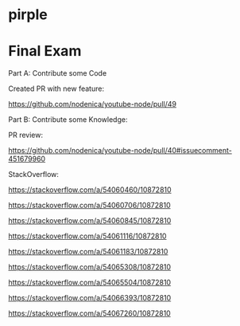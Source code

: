 # pirple

# Final Exam

Part A: Contribute some Code

Created PR with new feature:

https://github.com/nodenica/youtube-node/pull/49


Part B: Contribute some Knowledge:

PR review:

https://github.com/nodenica/youtube-node/pull/40#issuecomment-451679960

StackOverflow:

https://stackoverflow.com/a/54060460/10872810

https://stackoverflow.com/a/54060706/10872810

https://stackoverflow.com/a/54060845/10872810

https://stackoverflow.com/a/54061116/10872810

https://stackoverflow.com/a/54061183/10872810

https://stackoverflow.com/a/54065308/10872810

https://stackoverflow.com/a/54065504/10872810

https://stackoverflow.com/a/54066393/10872810

https://stackoverflow.com/a/54067260/10872810
